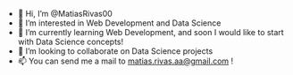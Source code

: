 - 👋 Hi, I’m @MatiasRivas00
- 👀 I’m interested in Web Development and Data Science
- 🌱 I’m currently learning Web Development, and soon I would like to start with Data Science concepts!
- 💞️ I’m looking to collaborate on Data Science projects
- 📫 You can send me a mail to matias.rivas.aa@gmail.com !

<!---
MatiasRivas00/MatiasRivas00 is a ✨ special ✨ repository because its `README.md` (this file) appears on your GitHub profile.
You can click the Preview link to take a look at your changes.
--->
